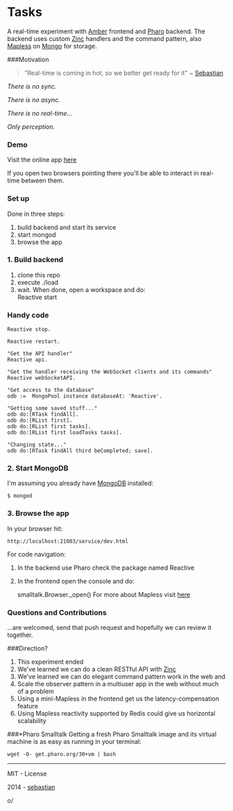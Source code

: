 Tasks
=======

A real-time experiment with [Amber](http://amber-lang.net) frontend and [Pharo](http://pharo.org) backend. The backend uses custom [Zinc](https://github.com/svenvc/zinc) handlers and the command pattern, also [Mapless](sebastianconcept.github.io/Mapless) on [Mongo](http://www.mongodb.org/) for storage.

###Motivation
> "Real-time is coming in hot, so we better get ready for it" ~ [Sebastian](http://about.me/sebastianconcept)

*There is no sync.*

*There is no async.*

*There is no real-time...*


*Only perception.*

### Demo

Visit the online app [here](http://tasks.flowingconcept.com)

If you open two browsers pointing there you'll be able to interact in real-time between them.

### Set up

Done in three steps:

1. build backend and start its service
2. start mongod
3. browse the app

### 1. Build backend 

1. clone this repo
2. execute ./load
3. wait. When done, open a workspace and do:  
   Reactive start

### Handy code

    Reactive stop.

    Reactive restart.

    "Get the API handler"
    Reactive api.

    "Get the handler receiving the WebSocket clients and its commands"
    Reactive webSocketAPI.

    "Get access to the database"
    odb := 	MongoPool instance databaseAt: 'Reactive'.

    "Getting some saved stuff..."
    odb do:[RTask findAll].
    odb do:[RList first].
    odb do:[RList first tasks].
    odb do:[RList first loadTasks tasks].
    
    "Changing state..."
    odb do:[RTask findAll third beCompleted; save].

### 2. Start MongoDB

I'm assuming you already have [MongoDB](http://www.mongodb.org) installed:

    $ mongod

### 3. Browse the app

In your browser hit:

    http://localhost:21003/service/dev.html

For code navigation:

1. In the backend use Pharo check the package named Reactive
2. In the frontend open the console and do: 

    smalltalk.Browser._open()
For more about Mapless visit [here](http://sebastianconcept.github.io/Mapless/)

### Questions and Contributions

...are welcomed, send that push request and hopefully we can review it together.

###Direction?

1. This experiment ended
2. We've learned we can do a clean RESTful API with [Zinc](https://github.com/svenvc/zinc)
3. We've learned we can do elegant command pattern work in the web and
4. Scale the observer pattern in a multiuser app in the web without much of a problem
5. Using a mini-Mapless in the frontend get us the latency-compensation feature
6. Using Mapless reactivity supported by Redis could give us horizontal scalability

###*Pharo Smalltalk
Getting a fresh Pharo Smalltalk image and its virtual machine is as easy as running in your terminal:
 
    wget -O- get.pharo.org/30+vm | bash

_______

MIT - License

2014 - [sebastian](http://about.me/sebastianconcept)

o/
